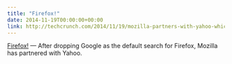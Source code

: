 ```yaml
---
title: "Firefox!"
date: 2014-11-19T00:00:00+00:00
link: http://techcrunch.com/2014/11/19/mozilla-partners-with-yahoo-which-will-become-the-default-search-engine-in-firefox-next-month/
---
```

[Firefox!](http://techcrunch.com/2014/11/19/mozilla-partners-with-yahoo-which-will-become-the-default-search-engine-in-firefox-next-month/) &mdash; 
 After dropping Google as the default search for Firefox, Mozilla has partnered with Yahoo.
